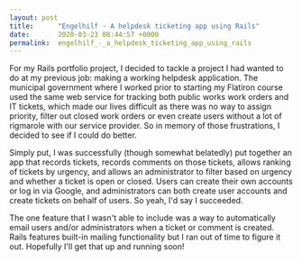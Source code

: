 ```yaml
---
layout: post
title:      "Engelhilf - A helpdesk ticketing app using Rails"
date:       2020-03-23 08:44:57 +0000
permalink:  engelhilf_-_a_helpdesk_ticketing_app_using_rails
---
```



For my Rails portfolio project, I decided to tackle a project I had wanted to do at my previous job: making a working helpdesk application.  The municipal government where I worked prior to starting my Flatiron course used the same web service for tracking both public works work orders and IT tickets, which made our lives difficult as there was no way to assign priority, filter out closed work orders or even create users without a lot of rigmarole with our service provider.  So in memory of those frustrations, I decided to see if I could do better.

Simply put, I was successfully (though somewhat belatedly) put together an app that records tickets, records comments on those tickets, allows ranking of tickets by urgency, and allows an administrator to filter based on urgency and whether a ticket is open or closed.  Users can create their own accounts or log in via Google, and administrators can both create user accounts and create tickets on behalf of users.  So yeah, I'd say I succeeded.

The one feature that I wasn't able to include was a way to automatically email users and/or administrators when a ticket or comment is created.  Rails features built-in mailing functionality but I ran out of time to figure it out.  Hopefully I'll get that up and running soon!
